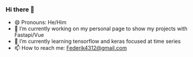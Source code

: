 ### Hi there 👋
- 😄 Pronouns: He/Him
- 🔭 I’m currently working on my personal page to show my projects with Fastapi/Vue
- 🌱 I’m currently learning tensorflow and keras focused at time series
- 📫 How to reach me: Federik4312@gmail.com

